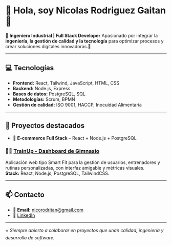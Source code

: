 # 👋 Hola, soy Nicolas Rodriguez Gaitan  👋

🚀 **Ingeniero Industrial | Full Stack Developer**
Apasionado por integrar la **ingeniería, la gestión de calidad y la tecnología** para optimizar procesos y crear soluciones digitales innovadoras.🚀

---

## 💻 Tecnologías
- **Frontend:** React, Tailwind, JavaScript, HTML, CSS  
- **Backend:** Node.js, Express  
- **Bases de datos:** PostgreSQL, SQL  
- **Metodologías:** Scrum, BPMN  
- **Gestión de calidad:** ISO 9001, HACCP, Inocuidad Alimentaria  

---

## 📌 Proyectos destacados
- 🛒 **E-commerce Full Stack** – React + Node.js + PostgreSQL  


### 🏋️‍♂️ [TrainUp - Dashboard de Gimnasio](https://github.com/Henry-FT63/TrainUpFrontend)
Aplicación web tipo Smart Fit para la gestión de usuarios, entrenadores y rutinas personalizadas, con interfaz amigable y métricas visuales.  
**Stack:** React, Node.js, PostgreSQL, TailwindCSS.  

---

## 📫 Contacto
- 📧 **Email:** [nicorodritan@gmail.com](mailto:nicorodritan@gmail.com)  
- 💼 [LinkedIn](https://www.linkedin.com/in/nicolas-rodriguez-gaitan-7121bb278/)  

---

⭐️ *Siempre abierto a colaborar en proyectos que unan calidad, ingeniería y desarrollo de software.*  
